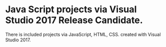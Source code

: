 # Java Script projects via Visual Studio 2017 Release Candidate.
There is included projects via JavaScript, HTML, CSS. created with Visual Studio 2017.
